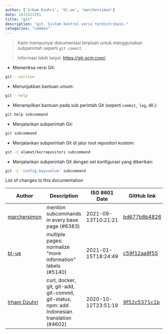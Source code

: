 ```yaml
---
author: ['Irham Dzuhri', 'bl-ue', 'marchersimon']
date: 1631521281
title: "git"
description: "git, Sistem kontrol versi terdistribusi."
categories: "common"
---
```

> Kami mempunyai dokumentasi terpisah untuk menggunakan subperintah seperti `git commit`.

> Informasi lebih lanjut: <https://git-scm.com/>.

- Memeriksa versi Git:

```bash
git --version
```

- Menunjukkan bantuan umum:

```bash
git --help
```

- Menampilkan bantuan pada sub perintah Git (seperti `commit`,` log`, dll.):

```bash
git help subcommand
```

- Menjalankan subperintah Git:

```bash
git subcommand
```

- Menjalankan subperintah Git di jalur root repositori kustom:

```bash
git -C alamat/ke/repositori subcommand
```

- Menjalankan subperintah Git dengan set konfigurasi yang diberikan:

```bash
git -c 'config.key=value' subcommand
```
List of changes to this documentation


Author | Description | ISO 8601 Date | GitHub link
------|-----|-----|-----
[marchersimon](mailto:50295997+marchersimon@users.noreply.github.com) | mention subcommands in every base page (#6383) | 2021-09-13T10:21:21 | [bd677b8b4826](https://github.com/tldr-pages/tldr/commit/bd677b8b48260e301fb99fea794f4dc1458d1562)
[bl-ue](mailto:54780737+bl-ue@users.noreply.github.com) | multiple pages: normalize "more information" labels (#5140) | 2021-01-15T18:24:49 | [c59f12aa9f55](https://github.com/tldr-pages/tldr/commit/c59f12aa9f55d85612ba22e4da86db293ff76977)
[Irham Dzuhri](mailto:irhamdz@gmail.com) | curl, docker, git, git-add, git-commit, git-status, npm: add Indonesian translation (#4602) | 2020-10-12T23:51:19 | [9f52c5371c1b](https://github.com/tldr-pages/tldr/commit/9f52c5371c1baeffc86b9dd2f651ebedb493700b)


